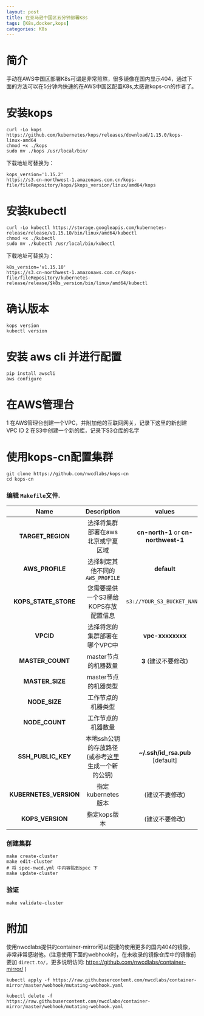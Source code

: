 ```yaml
---
layout: post
title: 在亚马逊中国区五分钟部署K8s
tags: [K8s,docker,kops]
categories: K8s
---
```


# 简介
手动在AWS中国区部署K8s可谓是非常煎熬，很多镜像在国内显示404，通过下面的方法可以在5分钟内快速的在AWS中国区配置K8s,太感谢kops-cn的作者了。


# 安装kops
```
curl -Lo kops https://github.com/kubernetes/kops/releases/download/1.15.0/kops-linux-amd64
chmod +x ./kops
sudo mv ./kops /usr/local/bin/
```

下载地址可替换为：
```
kops_version='1.15.2'
https://s3.cn-northwest-1.amazonaws.com.cn/kops-file/fileRepository/kops/$kops_version/linux/amd64/kops
```

# 安装kubectl
```
curl -Lo kubectl https://storage.googleapis.com/kubernetes-release/release/v1.15.10/bin/linux/amd64/kubectl
chmod +x ./kubectl
sudo mv ./kubectl /usr/local/bin/kubectl
```

下载地址可替换为：
```
k8s_version='v1.15.10'
https://s3.cn-northwest-1.amazonaws.com.cn/kops-file/fileRepository/kubernetes-release/release/$k8s_version/bin/linux/amd64/kubectl
```

# 确认版本
```
kops version
kubectl version
```

# 安装 aws cli 并进行配置
```
pip install awscli
aws configure
```

# 在AWS管理台
1 在AWS管理台创建一个VPC，并附加他的互联网网关，记录下这里的新创建VPC ID
2 在S3中创建一个新的库，记录下S3仓库的名字

# 使用kops-cn配置集群
```
git clone https://github.com/nwcdlabs/kops-cn
cd kops-cn
```

### 编辑 `Makefile`文件.
|        Name        |                    Description                     | values |
| :----------------: | :----------------------------------------------------------: | :------------------------: |
| **TARGET_REGION** | 选择将集群部署在aws北京或宁夏区域        |   **cn-north-1** or **cn-northwest-1**  |
| **AWS_PROFILE** | 选择制定其他不同的`AWS_PROFILE` | **default** |
| **KOPS_STATE_STORE** | 您需要提供一个S3桶给KOPS存放配置信息 | `s3://YOUR_S3_BUCKET_NANME` |
| **VPCID** | 选择将您的集群部署在哪个VPC中 | **vpc-xxxxxxxx** |
| **MASTER_COUNT** | master节点的机器数量 | **3** (建议不要修改) |
| **MASTER_SIZE** | master节点的机器类型 | |
| **NODE_SIZE** | 工作节点的机器类型 | |
| **NODE_COUNT** | 工作节点的机器数量 | |
| **SSH_PUBLIC_KEY** | 本地ssh公钥的存放路径(或参考[这里](https://github.com/nwcdlabs/kops-cn/issues/68#issuecomment-483879369)生成一个新的公钥) |**~/.ssh/id_rsa.pub** [default] |
| **KUBERNETES_VERSION** | 指定kubernetes版本 |(建议不要修改)  |
| **KOPS_VERSION** | 指定kops版本 | (建议不要修改) |

### 创建集群
```
make create-cluster
make edit-cluster
# 将 spec-nwcd.yml 中内容贴到spec 下
make update-cluster
```

### 验证
```
make validate-cluster
```

# 附加
使用nwcdlabs提供的container-mirror可以便捷的使用更多的国内404的镜像，非常非常感谢他。(注意使用下面的webhook时，在未收录的镜像仓库中的镜像前要加 `direct.to/`，更多说明访问: https://github.com/nwcdlabs/container-mirror/ )

```
kubectl apply -f https://raw.githubusercontent.com/nwcdlabs/container-mirror/master/webhook/mutating-webhook.yaml

kubectl delete -f https://raw.githubusercontent.com/nwcdlabs/container-mirror/master/webhook/mutating-webhook.yaml
```
